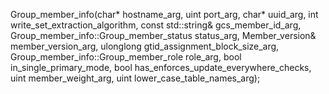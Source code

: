 
Group_member_info(char* hostname_arg,
                    uint port_arg,
                    char* uuid_arg,
                    int write_set_extraction_algorithm,
                    const std::string& gcs_member_id_arg,
                    Group_member_info::Group_member_status status_arg,
                    Member_version& member_version_arg,
                    ulonglong gtid_assignment_block_size_arg,
                    Group_member_info::Group_member_role role_arg,
                    bool in_single_primary_mode,
                    bool has_enforces_update_everywhere_checks,
                    uint member_weight_arg,
                    uint lower_case_table_names_arg);